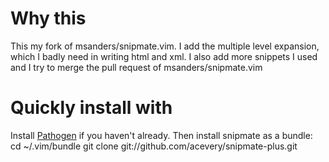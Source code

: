 # Why this #
This my fork of msanders/snipmate.vim. I add the multiple level expansion, which I
badly need in writing html and xml. I also add more snippets I used and I try to
merge the pull request of msanders/snipmate.vim

# Quickly install with #
Install [Pathogen](https://github.com/tpope/vim-pathogen#readme) if you haven't already. Then install snipmate as a bundle:
    cd ~/.vim/bundle
    git clone git://github.com/acevery/snipmate-plus.git


